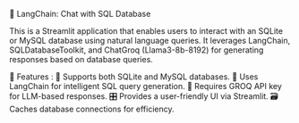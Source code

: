 📌 LangChain: Chat with SQL Database

This is a Streamlit application that enables users to interact with an SQLite or MySQL database using natural language queries. It leverages LangChain, SQLDatabaseToolkit, and ChatGroq (Llama3-8b-8192) for generating responses based on database queries.

🚀 Features :
📂 Supports both SQLite and MySQL databases.
💬 Uses LangChain for intelligent SQL query generation.
🔑 Requires GROQ API key for LLM-based responses.
🎛️ Provides a user-friendly UI via Streamlit.
🗃️ Caches database connections for efficiency.
